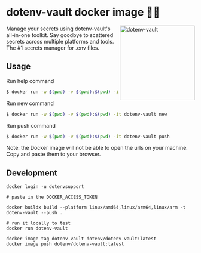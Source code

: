 # dotenv-vault docker image 🐳💛

<img src="https://raw.githubusercontent.com/motdotla/dotenv/master/dotenv.svg" alt="dotenv-vault" align="right" width="200" />

Manage your secrets using dotenv-vault's all-in-one toolkit. Say goodbye to scattered secrets across multiple platforms and tools. The #1 secrets manager for .env files.

## Usage

Run help command

```bash
$ docker run -w $(pwd) -v $(pwd):$(pwd) -it dotenv-vault help
```

Run new command

```bash
$ docker run -w $(pwd) -v $(pwd):$(pwd) -it dotenv-vault new
```

Run push command

```bash
$ docker run -w $(pwd) -v $(pwd):$(pwd) -it dotenv-vault push
```

Note: the Docker image will not be able to open the urls on your machine. Copy and paste them to your browser.

## Development

```
docker login -u dotenvsupport

# paste in the DOCKER_ACCESS_TOKEN

docker buildx build --platform linux/amd64,linux/arm64,linux/arm -t dotenv-vault --push .

# run it locally to test
docker run dotenv-vault

docker image tag dotenv-vault dotenv/dotenv-vault:latest
docker image push dotenv/dotenv-vault:latest
```
